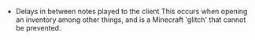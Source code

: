 + Delays in between notes played to the client
This occurs when opening an inventory among other things, and is a Minecraft 'glitch' that cannot be prevented.
